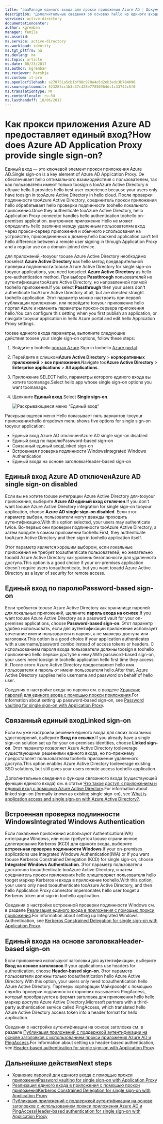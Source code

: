 ```yaml
---
title: "aaaManage единого входа для прокси приложения Azure AD | Документы Microsoft"
description: "Дополнительные сведения об основах hello из единого входа с помощью прокси приложения"
services: active-directory
documentationcenter: 
author: kgremban
manager: femila
ms.assetid: 
ms.service: active-directory
ms.workload: identity
ms.tgt_pltfrm: na
ms.devlang: na
ms.topic: article
ms.date: 08/23/2017
ms.author: kgremban
ms.reviewer: harshja
ms.custom: it-pro
ms.openlocfilehash: a278751a5cb1bf98c970a4e5d2eb3edc3b784096
ms.sourcegitcommit: 523283cc1b3c37c428e77850964dc1c33742c5f0
ms.translationtype: MT
ms.contentlocale: ru-RU
ms.lasthandoff: 10/06/2017
---
```

# <a name="how-does-azure-ad-application-proxy-provide-single-sign-on"></a><span data-ttu-id="70ea3-103">Как прокси приложения Azure AD предоставляет единый вход?</span><span class="sxs-lookup"><span data-stu-id="70ea3-103">How does Azure AD Application Proxy provide single sign-on?</span></span>

<span data-ttu-id="70ea3-104">Единый вход — это ключевой элемент прокси приложения Azure AD.</span><span class="sxs-lookup"><span data-stu-id="70ea3-104">Single sign-on is a key element of Azure AD Application Proxy.</span></span>  <span data-ttu-id="70ea3-105">Он обеспечивает hello оптимального взаимодействия с пользователем, так как пользователи имеют только toosign в tooAzure Active Directory в облаке hello.</span><span class="sxs-lookup"><span data-stu-id="70ea3-105">It provides hello best user experience because your users only have toosign in tooAzure Active Directory in hello cloud.</span></span> <span data-ttu-id="70ea3-106">После проверки подлинности tooAzure Active Directory, соединитель прокси приложения hello обрабатывает hello проверки подлинности toohello локального приложения.</span><span class="sxs-lookup"><span data-stu-id="70ea3-106">Once they authenticate tooAzure Active Directory, hello Application Proxy connector handles hello authentication toohello on-premises application.</span></span> <span data-ttu-id="70ea3-107">внутреннее приложение Hello не может определить hello различие между удаленным пользователям вход через прокси-сервер приложения и обычного использования на устройстве, присоединенных к домену.</span><span class="sxs-lookup"><span data-stu-id="70ea3-107">hello backend application can't tell hello difference between a remote user signing in through Application Proxy and a regular use on a domain-joined device.</span></span> 

<span data-ttu-id="70ea3-108">для приложений,-tooyour toouse Azure Active Directory необходимо tooselect **Azure Active Directory** как hello метод предварительной проверки подлинности.</span><span class="sxs-lookup"><span data-stu-id="70ea3-108">toouse Azure Active Directory for single sign-on tooyour applications, you need tooselect **Azure Active Directory** as hello pre-authentication method.</span></span> <span data-ttu-id="70ea3-109">При выборе **Passthrough** пользователей не аутентификации tooAzure Active Directory, но направленной прямой toohello приложения.</span><span class="sxs-lookup"><span data-stu-id="70ea3-109">If you select **Passthrough** then your users don't authenticate tooAzure Active Directory at all, but are directed straight toohello application.</span></span> <span data-ttu-id="70ea3-110">Этот параметр можно настроить при первой публикации приложения, или перейдите tooyour приложение hello портал Azure и изменить параметры прокси-сервера приложения hello.</span><span class="sxs-lookup"><span data-stu-id="70ea3-110">You can configure this setting when you first publish an application, or navigate tooyour application in hello Azure portal and edit hello Application Proxy settings.</span></span> 

<span data-ttu-id="70ea3-111">toosee единого входа параметры, выполните следующие действия:</span><span class="sxs-lookup"><span data-stu-id="70ea3-111">toosee your single sign-on options, follow these steps:</span></span>

1. <span data-ttu-id="70ea3-112">Войдите в toohello [портал Azure](https://portal.azure.com).</span><span class="sxs-lookup"><span data-stu-id="70ea3-112">Sign in toohello [Azure portal](https://portal.azure.com).</span></span>
2. <span data-ttu-id="70ea3-113">Перейдите в слишком**Azure Active Directory** > **корпоративных приложений** > **все приложения**.</span><span class="sxs-lookup"><span data-stu-id="70ea3-113">Navigate too**Azure Active Directory** > **Enterprise applications** > **All applications**.</span></span>
3. <span data-ttu-id="70ea3-114">Приложение SELECT hello, параметры которого единого входа вы хотите toomanage.</span><span class="sxs-lookup"><span data-stu-id="70ea3-114">Select hello app whose single sign-on options you want toomanage.</span></span>
4. <span data-ttu-id="70ea3-115">Щелкните **Единый вход**.</span><span class="sxs-lookup"><span data-stu-id="70ea3-115">Select **Single sign-on**.</span></span>

   ![Раскрывающееся меню "Единый вход"](./media/application-proxy-sso-overview/single-sign-on-mode.png)

<span data-ttu-id="70ea3-117">Раскрывающееся меню Hello показывает пять вариантов-tooyour приложения:</span><span class="sxs-lookup"><span data-stu-id="70ea3-117">hello dropdown menu shows five options for single sign-on tooyour application:</span></span>

* <span data-ttu-id="70ea3-118">Единый вход Azure AD отключен</span><span class="sxs-lookup"><span data-stu-id="70ea3-118">Azure AD single sign-on disabled</span></span>
* <span data-ttu-id="70ea3-119">Единый вход по паролю</span><span class="sxs-lookup"><span data-stu-id="70ea3-119">Password-based sign-on</span></span>
* <span data-ttu-id="70ea3-120">Связанный единый вход</span><span class="sxs-lookup"><span data-stu-id="70ea3-120">Linked sign-on</span></span>
* <span data-ttu-id="70ea3-121">Встроенная проверка подлинности Windows</span><span class="sxs-lookup"><span data-stu-id="70ea3-121">Integrated Windows Authentication</span></span>
* <span data-ttu-id="70ea3-122">Единый входа на основе заголовка</span><span class="sxs-lookup"><span data-stu-id="70ea3-122">Header-based sign-on</span></span>

## <a name="azure-ad-single-sign-on-disabled"></a><span data-ttu-id="70ea3-123">Единый вход Azure AD отключен</span><span class="sxs-lookup"><span data-stu-id="70ea3-123">Azure AD single sign-on disabled</span></span>

<span data-ttu-id="70ea3-124">Если вы не хотите toouse интеграции Azure Active Directory для-tooyour приложения, выберите **Azure AD единый вход отключен**.</span><span class="sxs-lookup"><span data-stu-id="70ea3-124">If you don't want toouse Azure Active Directory integration for single sign-on tooyour application, choose **Azure AD single sign-on disabled**.</span></span> <span data-ttu-id="70ea3-125">Если этот параметр выбран, пользователи могут дважды проходить аутентификацию.</span><span class="sxs-lookup"><span data-stu-id="70ea3-125">With this option selected, your users may authenticate twice.</span></span> <span data-ttu-id="70ea3-126">Во-первых они проверки подлинности tooAzure Active Directory, а затем войдите в самом приложении toohello.</span><span class="sxs-lookup"><span data-stu-id="70ea3-126">First, they authenticate tooAzure Active Directory and then sign in toohello application itself.</span></span> 

<span data-ttu-id="70ea3-127">Этот параметр является хорошим выбором, если локальные приложения не требует tooauthenticate пользователей, но желательно tooadd Azure Active Directory как уровень безопасности для удаленного доступа.</span><span class="sxs-lookup"><span data-stu-id="70ea3-127">This option is a good choice if your on-premises application doesn't require users tooauthenticate, but you want tooadd Azure Active Directory as a layer of security for remote access.</span></span> 

## <a name="password-based-sign-on"></a><span data-ttu-id="70ea3-128">Единый вход по паролю</span><span class="sxs-lookup"><span data-stu-id="70ea3-128">Password-based sign-on</span></span>

<span data-ttu-id="70ea3-129">Если требуется toouse Azure Active Directory как хранилище паролей для локальных приложений, щелкните **пароль входа на основе**.</span><span class="sxs-lookup"><span data-stu-id="70ea3-129">If you want toouse Azure Active Directory as a password vault for your on-premises applications, choose **Password-based sign-on**.</span></span> <span data-ttu-id="70ea3-130">Этот параметр удобно использовать, если для аутентификации приложение использует сочетание имени пользователя и пароля, а не маркеры доступа или заголовки.</span><span class="sxs-lookup"><span data-stu-id="70ea3-130">This option is a good choice if your application authenticates with a username/password combo instead of access tokens or headers.</span></span> <span data-ttu-id="70ea3-131">С использованием пароля входа пользователи должны toosign в toohello приложения hello первом доступе к нему.</span><span class="sxs-lookup"><span data-stu-id="70ea3-131">With password-based sign-on, your users need toosign in toohello application hello first time they access it.</span></span> <span data-ttu-id="70ea3-132">После этого Azure Active Directory предоставляет hello имя пользователя и пароль от имени пользователя hello.</span><span class="sxs-lookup"><span data-stu-id="70ea3-132">After that, Azure Active Directory supplies hello username and password on behalf of hello user.</span></span> 

<span data-ttu-id="70ea3-133">Сведения о настройке входа по паролю см. в разделе [Хранение паролей для единого входа с помощью прокси приложения](application-proxy-sso-azure-portal.md).</span><span class="sxs-lookup"><span data-stu-id="70ea3-133">For information about setting up password-based sign-on, see [Password vaulting for single sign-on with Application Proxy](application-proxy-sso-azure-portal.md).</span></span>

## <a name="linked-sign-on"></a><span data-ttu-id="70ea3-134">Связанный единый вход</span><span class="sxs-lookup"><span data-stu-id="70ea3-134">Linked sign-on</span></span>

<span data-ttu-id="70ea3-135">Если вы уже настроили решение единого входа для своих локальных удостоверений, выберите **Вход по ссылке**.</span><span class="sxs-lookup"><span data-stu-id="70ea3-135">If you already have a single sign-on solution set up for your on-premises identities, choose **Linked sign-on**.</span></span> <span data-ttu-id="70ea3-136">Этот параметр позволяет Azure Active Directory tooleverage существующими решениями единого входа, но по-прежнему предоставляет пользователям toohello приложение удаленного доступа.</span><span class="sxs-lookup"><span data-stu-id="70ea3-136">This option enables Azure Active Directory tooleverage existing SSO solutions, but still gives your users remote access toohello application.</span></span> 

<span data-ttu-id="70ea3-137">Дополнительные сведения о функции связанного входа (существующей функции единого входа) см. в статье [Что такое доступ к приложениям и единый вход с помощью Azure Active Directory](active-directory-appssoaccess-whatis.md#how-does-single-sign-on-with-azure-active-directory-work).</span><span class="sxs-lookup"><span data-stu-id="70ea3-137">For information about linked sign-on (formally known as existing single sign-on), see [What is application access and single sign-on with Azure Active Directory?](active-directory-appssoaccess-whatis.md#how-does-single-sign-on-with-azure-active-directory-work).</span></span>

## <a name="integrated-windows-authentication"></a><span data-ttu-id="70ea3-138">Встроенная проверка подлинности Windows</span><span class="sxs-lookup"><span data-stu-id="70ea3-138">Integrated Windows Authentication</span></span>

<span data-ttu-id="70ea3-139">Если локальные приложения используют Authentication(IWA) интеграции Windows, или если требуется toouse ограниченное делегирование Kerberos (KCD) для единого входа, выберите **встроенная проверка подлинности Windows**.</span><span class="sxs-lookup"><span data-stu-id="70ea3-139">If your on-premises applications use Integrated Windows Authentication(IWA) or if you want toouse Kerberos Constrained Delegation (KCD) for single sign-on, choose **Integrated Windows Authentication**.</span></span> <span data-ttu-id="70ea3-140">Этот параметр пользователи достаточно tooauthenticate tooAzure Active Directory, и затем соединитель прокси приложения hello олицетворяет пользователя hello tooget маркер Kerberos и входа в приложение toohello.</span><span class="sxs-lookup"><span data-stu-id="70ea3-140">With this option, your users only need tooauthenticate tooAzure Active Directory, and then hello Application Proxy connector impersonates hello user tooget a Kerberos token and sign in toohello application.</span></span> 

<span data-ttu-id="70ea3-141">Сведения о настройке встроенной проверки подлинности Windows см. в разделе [Реализация единого входа в приложения с помощью прокси приложения](active-directory-application-proxy-sso-using-kcd.md).</span><span class="sxs-lookup"><span data-stu-id="70ea3-141">For information about setting up Integrated Windows Authentication, see [Kerberos Constrained Delegation for single sign-on with Application Proxy](active-directory-application-proxy-sso-using-kcd.md).</span></span>

## <a name="header-based-sign-on"></a><span data-ttu-id="70ea3-142">Единый входа на основе заголовка</span><span class="sxs-lookup"><span data-stu-id="70ea3-142">Header-based sign-on</span></span> 

<span data-ttu-id="70ea3-143">Если приложения используют заголовки для аутентификации, выберите **Вход на основе заголовков**.</span><span class="sxs-lookup"><span data-stu-id="70ea3-143">If your applications use headers for authentication, choose **Header-based sign-on**.</span></span> <span data-ttu-id="70ea3-144">Этот параметр пользователи должны только tooauthentication hello Azure Active Directory.</span><span class="sxs-lookup"><span data-stu-id="70ea3-144">With this option, your users only need tooauthentication hello Azure Active Directory.</span></span> <span data-ttu-id="70ea3-145">Партнеры корпорации Майкрософт с помощью службы проверки подлинности сторонних вызывается PingAccess, который преобразуется в формат заголовка для приложения hello hello маркер доступа Azure Active Directory.</span><span class="sxs-lookup"><span data-stu-id="70ea3-145">Microsoft partners with a third-party authentication service called PingAccess, which translated hello Azure Active Directory access token into a header format for hello application.</span></span> 

<span data-ttu-id="70ea3-146">Сведения о настройке аутентификации на основе заголовка см. в разделе [Публикация приложений с поддержкой аутентификации на основе заголовков с использованием прокси приложения Azure AD и PingAccess](application-proxy-ping-access.md).</span><span class="sxs-lookup"><span data-stu-id="70ea3-146">For information about setting up header-based authentication, see [Header-based authentication for single sign-on with Application Proxy](application-proxy-ping-access.md).</span></span>

## <a name="next-steps"></a><span data-ttu-id="70ea3-147">Дальнейшие действия</span><span class="sxs-lookup"><span data-stu-id="70ea3-147">Next steps</span></span>

- [<span data-ttu-id="70ea3-148">Хранение паролей для единого входа с помощью прокси приложения</span><span class="sxs-lookup"><span data-stu-id="70ea3-148">Password vaulting for single sign-on with Application Proxy</span></span>](application-proxy-sso-azure-portal.md)
- [<span data-ttu-id="70ea3-149">Реализация единого входа в приложения с помощью прокси приложения</span><span class="sxs-lookup"><span data-stu-id="70ea3-149">Kerberos Constrained Delegation for single sign-on with Application Proxy</span></span>](active-directory-application-proxy-sso-using-kcd.md)
- [<span data-ttu-id="70ea3-150">Публикация приложений с поддержкой аутентификации на основе заголовков с использованием прокси приложения Azure AD и PingAccess</span><span class="sxs-lookup"><span data-stu-id="70ea3-150">Header-based authentication for single sign-on with Application Proxy</span></span>](application-proxy-ping-access.md) 
